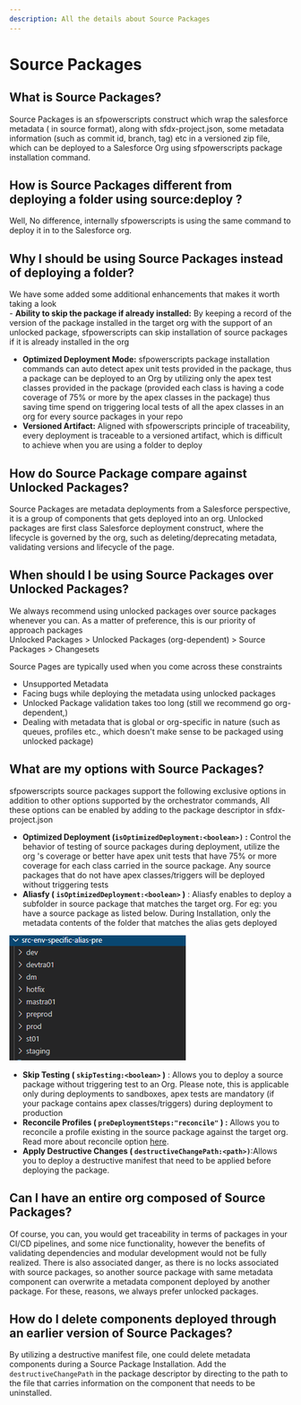 ```yaml
---
description: All the details about Source Packages
---
```


# Source Packages

## What is Source Packages?

Source Packages is an sfpowerscripts construct which wrap the salesforce metadata \( in source format\), along with sfdx-project.json, some metadata information \(such as commit id, branch, tag\) etc in a versioned zip file, which can be deployed to a Salesforce Org using sfpowerscripts package installation command.

## How is Source Packages different from deploying a folder using source:deploy ?

Well, No difference, internally sfpowerscripts is using the same command to deploy it in to the Salesforce org.

## Why I should be using Source Packages instead of deploying a folder?

We have some added some additional enhancements that makes it worth taking a look  
    - **Ability to skip the package if already installed:** By keeping a record of the version of the package installed in the target org with the support of an unlocked package, sfpowerscripts can skip installation of source packages if it is already installed in the org  
   - **Optimized Deployment Mode:**  sfpowerscripts package installation commands can auto detect apex unit tests provided in the package, thus a package can be deployed to an Org by utilizing only the apex test classes provided in the package \(provided each class is having a code coverage of 75% or more by the apex classes in the package\) thus saving time spend on triggering local tests of all the apex classes in an org for every source packages in your repo  
-  **Versioned Artifact:**  Aligned with sfpowerscripts principle of traceability, every deployment is traceable to a versioned artifact, which is difficult to achieve when you are using a folder to deploy

## How do Source Package compare against Unlocked Packages?

Source Packages are metadata deployments from a Salesforce perspective, it is a group of components that gets deployed into an org. Unlocked packages are first class Salesforce deployment construct, where the lifecycle is governed by the org, such as deleting/deprecating metadata, validating versions and lifecycle of the page.

## When should I be using Source Packages over Unlocked Packages?

We always recommend using unlocked packages over source packages whenever you can. As a matter of preference, this is our priority of approach packages  
Unlocked Packages &gt; Unlocked Packages \(org-dependent\) &gt; Source Packages &gt; Changesets  
  
Source Pages are typically used when you come across these constraints  
 -  Unsupported Metadata  
 -  Facing bugs while deploying the metadata using unlocked packages  
 -  Unlocked Package validation takes too long \(still we recommend go org-dependent,\)  
 -  Dealing with metadata that is global or org-specific in nature \(such as queues, profiles etc., which doesn't make sense to be packaged using unlocked package\)

## **What are my options with Source Packages?**

sfpowerscripts source packages support the following exclusive options in addition to other options supported by the orchestrator commands, All these options can be enabled by adding to the package descriptor in sfdx-project.json 

* **Optimized Deployment  \(`isOptimizedDeployment:<boolean>)` :** Control the behavior of testing of source packages during deployment, utilize the org 's coverage or better have apex unit tests that have 75% or more coverage for each class carried in the source package. Any source packages that do not have apex classes/triggers will be deployed without triggering tests  
* **Aliasfy \(  `isOptimizedDeployment:<boolean>`  \)** :  Aliasfy  enables to deploy a subfolder in source package that matches the target org. For eg: you have a source package as listed below. During Installation, only the metadata contents of the folder that matches the alias gets deployed

![Source Packages with env-specific-folders](../.gitbook/assets/image%20%285%29.png)

* **Skip Testing \(  `skipTesting:<boolean>`  \)** :  Allows you to deploy a source package without triggering test to an Org. Please note, this is applicable only during  deployments to sandboxes,  apex tests are mandatory \(if your package contains apex classes/triggers\) during deployment to production
* **Reconcile Profiles \(  `preDeploymentSteps:"reconcile"` \) :** Allows you to reconcile a profile existing in the source package against the target org. Read more about reconcile option [here](https://github.com/Accenture/sfpowerkit/discussions/410).
* **Apply Destructive Changes \( `destructiveChangePath:<path>)`**:Allows you to deploy a destructive manifest that need to be applied before deploying the package.

## **Can I have an entire org composed of Source Packages?**

Of course, you can, you would get traceability in terms of packages in your CI/CD pipelines, and some nice functionality, however the benefits of validating dependencies and modular development would not be fully realized. There is also associated danger, as there is no locks associated with source packages, so another source package with same metadata component can overwrite a metadata component deployed by another package. For these, reasons, we always prefer unlocked packages.

## How  do I delete components deployed through an earlier version of Source Packages?

By utilizing a destructive manifest file, one could delete metadata components during a Source Package Installation. Add the `destructiveChangePath` in the package descriptor by directing to the path to the file that carries information on the component that needs to be uninstalled.





